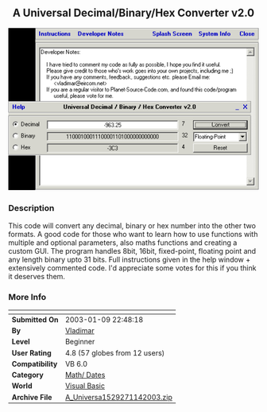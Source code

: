 ﻿<div align="center">

## A Universal Decimal/Binary/Hex Converter v2\.0

<img src="PIC2003114183009980.gif">
</div>

### Description

This code will convert any decimal, binary or hex number into the other two formats. A good code for those who want to learn how to use functions with multiple and optional parameters, also maths functions and creating a custom GUI. The program handles 8bit, 16bit, fixed-point, floating point and any length binary upto 31 bits. Full instructions given in the help window + extensively commented code. I'd appreciate some votes for this if you think it deserves them.
 
### More Info
 


<span>             |<span>
---                |---
**Submitted On**   |2003-01-09 22:48:18
**By**             |[Vladimar](https://github.com/Planet-Source-Code/PSCIndex/blob/master/ByAuthor/vladimar.md)
**Level**          |Beginner
**User Rating**    |4.8 (57 globes from 12 users)
**Compatibility**  |VB 6\.0
**Category**       |[Math/ Dates](https://github.com/Planet-Source-Code/PSCIndex/blob/master/ByCategory/math-dates__1-37.md)
**World**          |[Visual Basic](https://github.com/Planet-Source-Code/PSCIndex/blob/master/ByWorld/visual-basic.md)
**Archive File**   |[A\_Universa1529271142003\.zip](https://github.com/Planet-Source-Code/vladimar-a-universal-decimal-binary-hex-converter-v2-0__1-42429/archive/master.zip)








